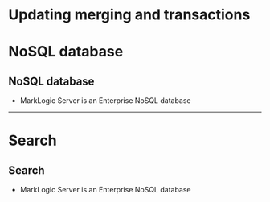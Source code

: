 # Updating merging and transactions

# NoSQL database

## NoSQL database

* MarkLogic Server is an Enterprise NoSQL database


---


# Search

## Search

* MarkLogic Server is an Enterprise NoSQL database


